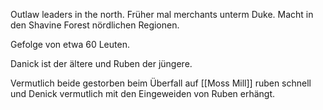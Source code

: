Outlaw leaders in the north. Früher mal merchants unterm Duke. Macht in den Shavine Forest nördlichen Regionen.

Gefolge von etwa 60 Leuten.

Danick ist der ältere und Ruben der jüngere.

Vermutlich beide gestorben beim Überfall auf [[Moss Mill]] ruben schnell und Denick vermutlich mit den Eingeweiden von Ruben erhängt.